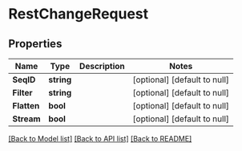 # RestChangeRequest

## Properties
Name | Type | Description | Notes
------------ | ------------- | ------------- | -------------
**SeqID** | **string** |  | [optional] [default to null]
**Filter** | **string** |  | [optional] [default to null]
**Flatten** | **bool** |  | [optional] [default to null]
**Stream** | **bool** |  | [optional] [default to null]

[[Back to Model list]](../../README.md#documentation-for-models) [[Back to API list]](../../README.md#documentation-for-api-endpoints) [[Back to README]](../../README.md)


